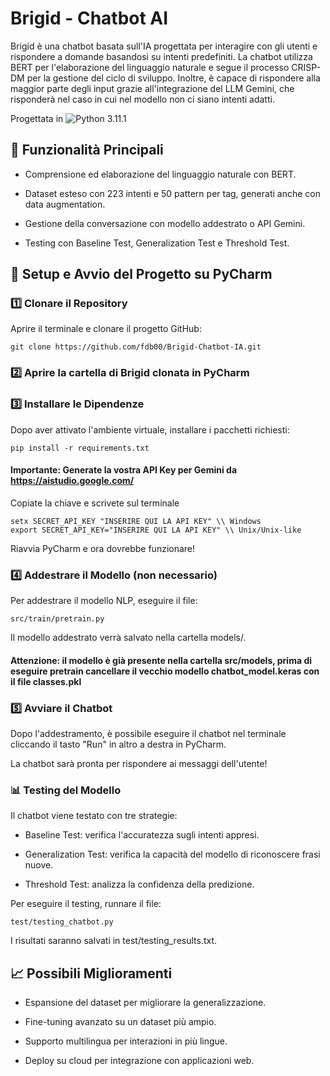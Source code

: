 # Brigid - Chatbot AI

Brigid è una chatbot basata sull'IA progettata per interagire con gli utenti e rispondere a domande basandosi su intenti predefiniti. La chatbot utilizza BERT per l'elaborazione del linguaggio naturale e segue il processo CRISP-DM per la gestione del ciclo di sviluppo. Inoltre, è capace di rispondere alla maggior parte degli input grazie all'integrazione del LLM Gemini, che risponderà nel caso in cui nel modello non ci siano intenti adatti.

Progettata in ![Python 3.11.1](https://img.shields.io/badge/Python-3.11.1-blue?logo=python)

## 📌 Funzionalità Principali

- Comprensione ed elaborazione del linguaggio naturale con BERT.

- Dataset esteso con 223 intenti e 50 pattern per tag, generati anche con data augmentation.

- Gestione della conversazione con modello addestrato o API Gemini.

- Testing con Baseline Test, Generalization Test e Threshold Test.

## 🚀 Setup e Avvio del Progetto su PyCharm

### 1️⃣ Clonare il Repository

Aprire il terminale e clonare il progetto GitHub:

```
git clone https://github.com/fdb00/Brigid-Chatbot-IA.git
```

### 2️⃣ Aprire la cartella di Brigid clonata in PyCharm

### 3️⃣ Installare le Dipendenze

Dopo aver attivato l'ambiente virtuale, installare i pacchetti richiesti:

```
pip install -r requirements.txt
```

#### Importante: Generate la vostra API Key per Gemini da https://aistudio.google.com/

Copiate la chiave e scrivete sul terminale
```
setx SECRET_API_KEY "INSERIRE QUI LA API KEY" \\ Windows
export SECRET_API_KEY="INSERIRE QUI LA API KEY" \\ Unix/Unix-like
```

Riavvia PyCharm e ora dovrebbe funzionare!

### 4️⃣ Addestrare il Modello (non necessario)

Per addestrare il modello NLP, eseguire il file:
```
src/train/pretrain.py
```

Il modello addestrato verrà salvato nella cartella models/.

#### Attenzione: il modello è già presente nella cartella src/models, prima di eseguire pretrain cancellare il vecchio modello chatbot_model.keras con il file classes.pkl

### 5️⃣ Avviare il Chatbot

Dopo l'addestramento, è possibile eseguire il chatbot nel terminale cliccando il tasto "Run" in altro a destra in PyCharm.

La chatbot sarà pronta per rispondere ai messaggi dell'utente!

### 📊 Testing del Modello

Il chatbot viene testato con tre strategie:

- Baseline Test: verifica l'accuratezza sugli intenti appresi.

- Generalization Test: verifica la capacità del modello di riconoscere frasi nuove.

- Threshold Test: analizza la confidenza della predizione.

Per eseguire il testing, runnare il file:

```
test/testing_chatbot.py
```

I risultati saranno salvati in test/testing_results.txt.

## 📈 Possibili Miglioramenti

- Espansione del dataset per migliorare la generalizzazione.

- Fine-tuning avanzato su un dataset più ampio.

- Supporto multilingua per interazioni in più lingue.

- Deploy su cloud per integrazione con applicazioni web.

